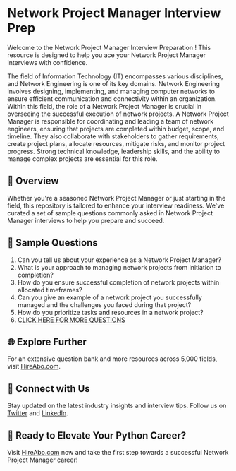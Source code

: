 # Network Project Manager Interview Prep

Welcome to the Network Project Manager Interview Preparation ! This resource is designed to help you ace your Network Project Manager interviews with confidence.

The field of Information Technology (IT) encompasses various disciplines, and Network Engineering is one of its key domains. Network Engineering involves designing, implementing, and managing computer networks to ensure efficient communication and connectivity within an organization. Within this field, the role of a Network Project Manager is crucial in overseeing the successful execution of network projects. A Network Project Manager is responsible for coordinating and leading a team of network engineers, ensuring that projects are completed within budget, scope, and timeline. They also collaborate with stakeholders to gather requirements, create project plans, allocate resources, mitigate risks, and monitor project progress. Strong technical knowledge, leadership skills, and the ability to manage complex projects are essential for this role.

## 🚀 Overview

Whether you're a seasoned Network Project Manager or just starting in the field, this repository is tailored to enhance your interview readiness. We've curated a set of sample questions commonly asked in Network Project Manager interviews to help you prepare and succeed.

## 📝 Sample Questions

1. Can you tell us about your experience as a Network Project Manager?
2. What is your approach to managing network projects from initiation to completion?
3. How do you ensure successful completion of network projects within allocated timeframes?
4. Can you give an example of a network project you successfully managed and the challenges you faced during that project?
5. How do you prioritize tasks and resources in a network project?
6. [CLICK HERE FOR MORE QUESTIONS](https://hireabo.com/job/0_1_18/Network%20Project%20Manager)

## 🌐 Explore Further

For an extensive question bank and more resources across 5,000 fields, visit [HireAbo.com](https://www.hireabo.com).

## 📱 Connect with Us

Stay updated on the latest industry insights and interview tips. Follow us on [Twitter](https://twitter.com/hireabo) and [LinkedIn](https://www.linkedin.com/in/hire-abo-3609972a8/).

## 🚀 Ready to Elevate Your Python Career?

Visit [HireAbo.com](https://www.hireabo.com) now and take the first step towards a successful Network Project Manager career!